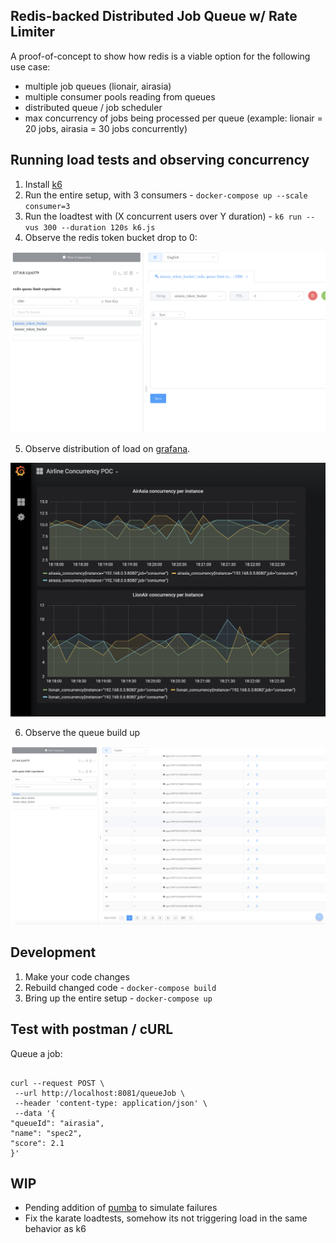 ## Redis-backed Distributed Job Queue w/ Rate Limiter

A proof-of-concept to show how redis is a viable option for the following use case:

- multiple job queues (lionair, airasia)
- multiple consumer pools reading from queues
- distributed queue / job scheduler
- max concurrency of jobs being processed per queue (example: lionair = 20 jobs, airasia = 30 jobs concurrently)

## Running load tests and observing concurrency

1. Install [k6](https://k6.io/docs/getting-started/installation)
2. Run the entire setup, with 3 consumers - `docker-compose up --scale consumer=3`
3. Run the loadtest with (X concurrent users over Y duration) - `k6 run --vus 300 --duration 120s k6.js`
4. Observe the redis token bucket drop to 0:

![Redis concurrency](./redis_concurrency.png)

5. Observe distribution of load on [grafana](http://localhost:3000/d/1w-O5PgMz/airline-concurrency-poc?orgId=1&refresh=5s).

![Grafana concurrency](./grafana_concurrency.png)

6. Observe the queue build up

![Redis queue](./redis_queue.png)

## Development

1. Make your code changes
2. Rebuild changed code - `docker-compose build`
3. Bring up the entire setup - `docker-compose up`

## Test with postman / cURL

Queue a job:

```

curl --request POST \
 --url http://localhost:8081/queueJob \
 --header 'content-type: application/json' \
 --data '{
"queueId": "airasia",
"name": "spec2",
"score": 2.1
}'

```

## WIP

- Pending addition of [pumba](https://github.com/alexei-led/pumba) to simulate failures
- Fix the karate loadtests, somehow its not triggering load in the same behavior as k6

```

```
